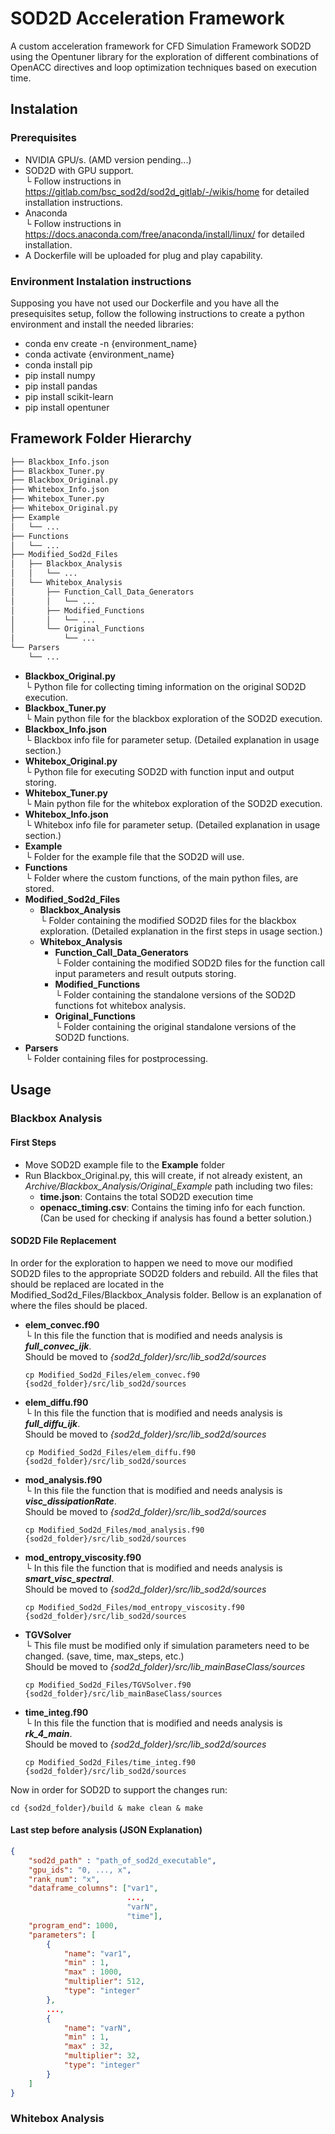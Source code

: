 # SOD2D Acceleration Framework

A custom acceleration framework for CFD Simulation Framework SOD2D using the Opentuner library for the exploration of different combinations of OpenACC directives and loop optimization techniques based on execution time. 

## Instalation

### Prerequisites
- NVIDIA GPU/s. (AMD version pending...)
- SOD2D with GPU support.  
  └ Follow instructions in https://gitlab.com/bsc_sod2d/sod2d_gitlab/-/wikis/home for detailed installation instructions.
- Anaconda  
  └ Follow instructions in https://docs.anaconda.com/free/anaconda/install/linux/ for detailed installation.
- A Dockerfile will be uploaded for plug and play capability.

### Environment Instalation instructions
Supposing you have not used our Dockerfile and you have all the presequisites setup, follow the following instructions to create a python environment and install the needed libraries:
- conda env create -n {environment_name}
- conda activate {environment_name}
- conda install pip
- pip install numpy
- pip install pandas
- pip install scikit-learn
- pip install opentuner

## Framework Folder Hierarchy
```bash
├── Blackbox_Info.json
├── Blackbox_Tuner.py
├── Blackbox_Original.py
├── Whitebox_Info.json
├── Whitebox_Tuner.py
├── Whitebox_Original.py
├── Example
│   └── ...
├── Functions
│   └── ...
├── Modified_Sod2d_Files
│   ├── Blackbox_Analysis
│   │   └── ...
│   └── Whitebox_Analysis
│       ├── Function_Call_Data_Generators
│       │   └── ...
│       ├── Modified_Functions
│       │   └── ...
│       └── Original_Functions
│           └── ...
└── Parsers
    └── ...
```
- **Blackbox_Original.py**  
  └ Python file for collecting timing information on the original SOD2D execution.
- **Blackbox_Tuner.py**  
  └ Main python file for the blackbox exploration of the SOD2D execution.
- **Blackbox_Info.json**  
  └ Blackbox info file for parameter setup. (Detailed explanation in usage section.)
- **Whitebox_Original.py**  
  └ Python file for executing SOD2D with function input and output storing.
- **Whitebox_Tuner.py**  
  └ Main python file for the whitebox exploration of the SOD2D execution.
- **Whitebox_Info.json**  
  └ Whitebox info file for parameter setup. (Detailed explanation in usage section.)
- **Example**  
  └ Folder for the example file that the SOD2D will use.
- **Functions**  
  └ Folder where the custom functions, of the main python files, are stored.
- **Modified_Sod2d_Files**
  - **Blackbox_Analysis**  
    └ Folder containing the modified SOD2D files for the blackbox exploration. (Detailed explanation in the first steps in usage section.)
  - **Whitebox_Analysis**
    - **Function_Call_Data_Generators**  
      └ Folder containing the modified SOD2D files for the function call input parameters and result outputs storing.
    - **Modified_Functions**  
      └ Folder containing the standalone versions of the SOD2D functions fot whitebox analysis.
    - **Original_Functions**  
      └ Folder containing the original standalone versions of the SOD2D functions.
- **Parsers**  
  └ Folder containing files for postprocessing.

## Usage

### Blackbox Analysis

#### First Steps
- Move SOD2D example file to the **Example** folder
- Run Blackbox_Original.py, this will create, if not already existent, an *Archive/Blackbox_Analysis/Original_Example* path including two files:
  - **time.json**: Contains the total SOD2D execution time
  - **openacc_timing.csv**: Contains the timing info for each function. (Can be used for checking if analysis has found a better solution.)

#### SOD2D File Replacement
In order for the exploration to happen we need to move our modified SOD2D files to the appropriate SOD2D folders and rebuild. All the files that should be replaced are located in the Modified_Sod2d_Files/Blackbox_Analysis folder. Bellow is an explanation of where the files should be placed. 

- **elem_convec.f90**  
  └ In this file the function that is modified and needs analysis is ***full_convec_ijk***.  
  Should be moved to *{sod2d_folder}/src/lib_sod2d/sources*
  ```
  cp Modified_Sod2d_Files/elem_convec.f90 {sod2d_folder}/src/lib_sod2d/sources
  ```
- **elem_diffu.f90**  
  └ In this file the function that is modified and needs analysis is ***full_diffu_ijk***.  
  Should be moved to *{sod2d_folder}/src/lib_sod2d/sources*
  ```
  cp Modified_Sod2d_Files/elem_diffu.f90 {sod2d_folder}/src/lib_sod2d/sources
  ```
- **mod_analysis.f90**  
  └ In this file the function that is modified and needs analysis is ***visc_dissipationRate***.  
  Should be moved to *{sod2d_folder}/src/lib_sod2d/sources*
  ```
  cp Modified_Sod2d_Files/mod_analysis.f90 {sod2d_folder}/src/lib_sod2d/sources
  ```
- **mod_entropy_viscosity.f90**  
  └ In this file the function that is modified and needs analysis is ***smart_visc_spectral***.  
  Should be moved to *{sod2d_folder}/src/lib_sod2d/sources*
  ```
  cp Modified_Sod2d_Files/mod_entropy_viscosity.f90 {sod2d_folder}/src/lib_sod2d/sources
  ```
- **TGVSolver**  
  └ This file must be modified only if simulation parameters need to be changed. (save, time, max_steps, etc.)  
  Should be moved to *{sod2d_folder}/src/lib_mainBaseClass/sources*
  ```
  cp Modified_Sod2d_Files/TGVSolver.f90 {sod2d_folder}/src/lib_mainBaseClass/sources
  ```
- **time_integ.f90**  
  └ In this file the function that is modified and needs analysis is ***rk_4_main***.  
  Should be moved to *{sod2d_folder}/src/lib_sod2d/sources*
  ```
  cp Modified_Sod2d_Files/time_integ.f90 {sod2d_folder}/src/lib_sod2d/sources
  ```

Now in order for SOD2D to support the changes run:
```
cd {sod2d_folder}/build & make clean & make
```

#### Last step before analysis (JSON Explanation)
```json
{   
    "sod2d_path" : "path_of_sod2d_executable",
    "gpu_ids": "0, ..., x",
    "rank_num": "x",
    "dataframe_columns": ["var1",
                          ...,
                          "varN", 
                          "time"],
    "program_end": 1000,
    "parameters": [
        {
            "name": "var1",
            "min" : 1,
            "max" : 1000,
            "multiplier": 512,
            "type": "integer"
        },
        ...,
        {
            "name": "varN",
            "min" : 1,
            "max" : 32,
            "multiplier": 32,
            "type": "integer"
        }
    ]    
}
```

### Whitebox Analysis
